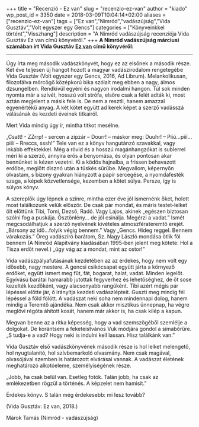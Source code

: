 +++
title = "Recenzió - Ez van"
slug = "recenzio-ez-van"
author = "kiado"
wp_post_id = 3350
date = 2018-03-09T10:04:14+02:00
aliases =["recenzio-ez-van"]
tags = ["Ez van","Nimród","vadászújság","Vida Gusztáv","Volt egyszer egy Gencs"]
categories = ["Könyveinkkel történt","Visszhang"]
description = "A Nimród vadászújság recenziója Vida Gusztáv Ez van című könyvéről."
+++
<strong>A Nimród vadászújság márciusi számában írt Vida Gusztáv <a href="https://adlibrum.hu/katalogus/Vida-Gusztav_Ez-van.html">Ez van</a> című könyvéről:</strong>

<hr />

Úgy írta meg második vadászkönyvét, hogy ez az elsőnek a második része. Két éve teljesen új hangot hozott a magyar vadászirodalom rengetegébe Vida Gusztáv (Volt egyszer egy Gencs, 2016, Ad Librum). Melankolikusan, filozofálva mörcögő középkorú bika szólalt meg ebben a nagy, álmos dzsungelben. Rendkívül egyéni és nagyon irodalmi hangon. Túl sok minden nyomta már a szívét, hosszú volt strófa, elsőre csak a felét adták ki, most aztán megjelent a másik fele is. De nem a resztli, hanem amazzal egyenértékű anyag. A két kötet együtt ad kerek képet a szerző vadásszá válásának és kezdeti éveinek titkairól.

Mert Vida mindig úgy ír, mintha titkot mesélne.

„Csatt! - ZZrrp! - sercen a zipzár – Dourr! – máskor meg: Duuhr! – Piiú...piíí…piiií – Rreccs, sssh!” Tele van ez a könyv hangutánzó szavakkal, vagy inkább effektekkel. Még a rövid és a hosszú magánhangzókat is sublerrel méri ki a szerző, annyira erős a benyomása, és olyan pontosan akar bennünket is kézen vezetni. Ki a ködös hajnalba, a frissen behavazott erdőbe, meglőtt disznó után a tüskés sűrűbe. Megvallom, képernyőn olvastam, s bizony gyakran hiányzott a papír sercegése, a nyomdafesték szaga, a képek közvetlensége, kezemben a kötet súlya. Persze, így is súlyos könyv.

A szereplők úgy lépnek a színre, mintha ezer éve jól ismernénk őket, holott most találkozunk velük először. De csak pár mondat, és máris testet-lelket ölt előttünk Tibi, Tomi, Dezső, Radó. Vagy Lajos, akinek „egészen biztosan szólni fog a puskája. Ösztönlény… de jól csinálja. Megérzi a vadat.” Ismét megcsodálhatjuk a szerző nyelvének kivételes atmoszférateremtő erejét. „Bársony az idő…folyik végig bennem.” Vagy „Gencs. Hideg reggel. Bennem várakozás.” Öreg vadászíró barátom, Sz. Nagy László mondása ötlik föl bennem (A Nimród Alapítvány kiadásában 1995-ben jelent meg kötete: Hol a Tisza erdőt nevel.) „úgy vág az a mondat, mint az ostor!”

Vida vadászpályafutásának kezdetében az az érdekes, hogy nem volt egy idősebb, nagy mestere. A gencsi csikócsapat együtt járta a környező erdőket, együtt ismert meg fűt, fát, bogarat, halat, vadat. Minden legelőt. Egyívású barátai hamarabb jutottak fegyverhez és lehetőséghez, de őt sose kezelték kezdőként, vagy alacsonyabb rangúként. Tibi azért mégis pár lépéssel előtte jár, ő irányítja kezdeti vadászlépteit. Guszti meg mindig fél lépéssel a föld fölött. A vadászat neki soha nem mindennapi dolog, hanem mindig a Teremtő ajándéka. Nem csak akkor misztikus ünnepnap, ha végre meglövi régóta áhított kosát, hanem már akkor is, ha csak kilép a kapun.

Megvan benne az a ritka képesség, hogy a vad szemszögéből szemlélje a dolgokat. De korántsem a feketeistvános Vuk módjára gondol a símabőrűre. „S tudja-e a vad? Hogy neki is indulni kell lassan. Hisz találkánk van.”

Vida Gusztáv első vadászkönyvének második része is hol lelket melengető, hol nyugtalanító, hol szívbemarkoló olvasmány. Nem csak magával, olvasójával szemben is határozott elvárásai vannak. A vadászat életének meghatározó alkotóeleme, személyiségének része.

„Jobb, ha csak belül van. Esetleg fotók. Talán jobb, ha csak az emlékezetben rögzül a történés. A képzelet nem hamisít.”

Érdekes könyv. S talán még érdekesebb: mi lesz tovább?

(Vida Gusztáv: Ez van, 2018.)

Márok Tamás (Nimród - vadászújság)